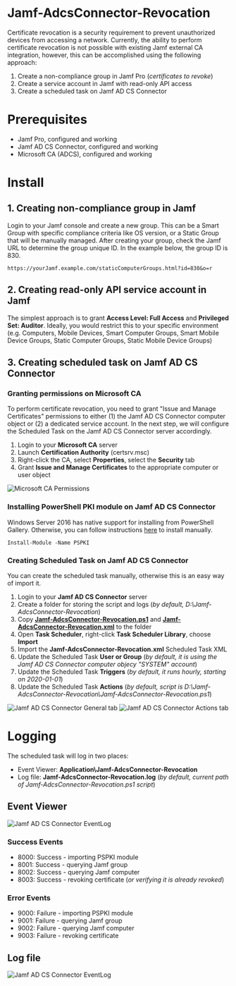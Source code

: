 # Jamf-AdcsConnector-Revocation

Certificate revocation is a security requirement to prevent unauthorized devices from accessing a network. Currently, the ability to perform certificate revocation is not possible with existing Jamf external CA integration, however, this can be accomplished using the following approach:

1. Create a non-compliance group in Jamf Pro (*certificates to revoke*)
2. Create a service account in Jamf with read-only API access
3. Create a scheduled task on Jamf AD CS Connector

# Prerequisites

- Jamf Pro, configured and working
- Jamf AD CS Connector, configured and working
- Microsoft CA (ADCS), configured and working

# Install

## 1. Creating non-compliance group in Jamf

Login to your Jamf console and create a new group. This can be a Smart Group with specific compliance criteria like OS version, or a Static Group that will be manually managed. After creating your group, check the Jamf URL to determine the group unique ID. In the example below, the group ID is 830. 

	https://yourJamf.example.com/staticComputerGroups.html?id=830&o=r
  
## 2. Creating read-only API service account in Jamf

The simplest approach is to grant **Access Level: Full Access** and **Privileged Set: Auditor**. Ideally, you would restrict this to your specific environment (e.g. Computers, Mobile Devices, Smart Computer Groups, Smart Mobile Device Groups, Static Computer Groups, Static Mobile Device Groups)

## 3. Creating scheduled task on Jamf AD CS Connector

### Granting permissions on Microsoft CA

To perform certificate revocation, you need to grant "Issue and Manage Certificates" permissions to either (1) the Jamf AD CS Connector computer object or (2) a dedicated service account. In the next step, we will configure the Scheduled Task on the Jamf AD CS Connector server accordingly.  

1. Login to your **Microsoft CA** server
2. Launch **Certification Authority** (certsrv.msc)
3. Right-click the CA, select **Properties**, select the **Security** tab 
4. Grant **Issue and Manage Certificates** to the appropriate computer or user object

![Microsoft CA Permissions](/Images/certsrv.png)

### Installing PowerShell PKI module on Jamf AD CS Connector

Windows Server 2016 has native support for installing from PowerShell Gallery. Otherwise, you can follow instructions [here](https://github.com/Crypt32/PSPKI) to install manually.  

	Install-Module -Name PSPKI

### Creating Scheduled Task on Jamf AD CS Connector

You can create the scheduled task manually, otherwise this is an easy way of import it. 

1. Login to your **Jamf AD CS Connector** server
2. Create a folder for storing the script and logs (*by default, D:\Jamf-AdcsConnector-Revocation*)
3. Copy [**Jamf-AdcsConnector-Revocation.ps1**](/Jamf-AdcsConnector-Revocation.ps1) and [**Jamf-AdcsConnector-Revocation.xml**](/Jamf-AdcsConnector-Revocation.xml) to the folder
4. Open **Task Scheduler**, right-click **Task Scheduler Library**, choose **Import**
5. Import the **Jamf-AdcsConnector-Revocation.xml** Scheduled Task XML
6. Update the Scheduled Task **User or Group** (*by default, it is using the Jamf AD CS Connector computer objecy "SYSTEM" account*) 
7. Update the Scheduled Task **Triggers** (*by default, it runs hourly, starting on 2020-01-01*)
8. Update the Scheduled Task **Actions** (*by default, script is D:\Jamf-AdcsConnector-Revocation\Jamf-AdcsConnector-Revocation.ps1*)
 
![Jamf AD CS Connector General tab](/Images/schtasks1.png)
![Jamf AD CS Connector Actions tab](/Images/schtasks2.png)

# Logging

The scheduled task will log in two places:

- Event Viewer: **Application\Jamf-AdcsConnector-Revocation**
- Log file: **Jamf-AdcsConnector-Revocation.log** (*by default, current path of Jamf-AdcsConnector-Revocation.ps1 script*)

## Event Viewer 

![Jamf AD CS Connector EventLog](/Images/eventvwr.png)

### Success Events

- 8000: Success - importing PSPKI module
- 8001: Success - querying Jamf group
- 8002: Success - querying Jamf computer
- 8003: Success - revoking certificate (*or verifying it is already revoked*)

### Error Events

- 9000: Failure - importing PSPKI module
- 9001: Failure - querying Jamf group
- 9002: Failure - querying Jamf computer
- 9003: Failure - revoking certificate

## Log file

![Jamf AD CS Connector EventLog](/Images/log.png)

